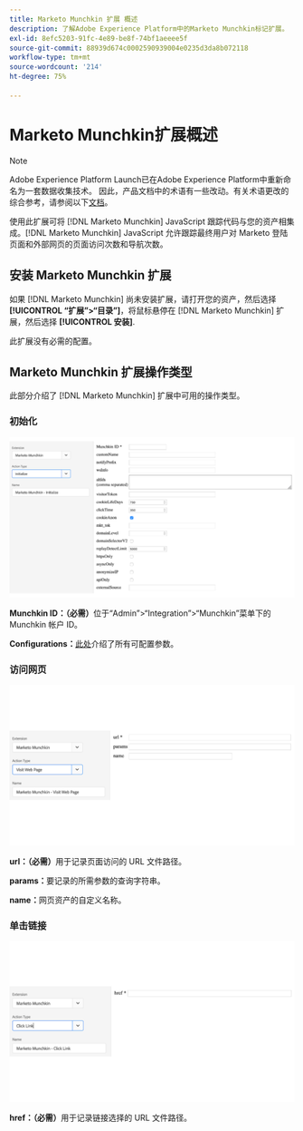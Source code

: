 ```yaml
---
title: Marketo Munchkin 扩展 概述
description: 了解Adobe Experience Platform中的Marketo Munchkin标记扩展。
exl-id: 8efc5203-91fc-4e89-be8f-74bf1aeeee5f
source-git-commit: 88939d674c0002590939004e0235d3da8b072118
workflow-type: tm+mt
source-wordcount: '214'
ht-degree: 75%

---
```


# Marketo Munchkin扩展概述

>[!NOTE]
>
>Adobe Experience Platform Launch已在Adobe Experience Platform中重新命名为一套数据收集技术。 因此，产品文档中的术语有一些改动。有关术语更改的综合参考，请参阅以下[文档](../../../term-updates.md)。

使用此扩展可将 [!DNL Marketo Munchkin] JavaScript 跟踪代码与您的资产相集成。[!DNL Marketo Munchkin] JavaScript 允许跟踪最终用户对 Marketo 登陆页面和外部网页的页面访问次数和导航次数。

## 安装 Marketo Munchkin 扩展

如果 [!DNL Marketo Munchkin] 尚未安装扩展，请打开您的资产，然后选择 **[!UICONTROL “扩展”>“目录”]**，将鼠标悬停在 [!DNL Marketo Munchkin] 扩展，然后选择 **[!UICONTROL 安装]**.

此扩展没有必需的配置。

## Marketo Munchkin 扩展操作类型

此部分介绍了 [!DNL Marketo Munchkin] 扩展中可用的操作类型。

### 初始化

![](../../../images/munchkin-Init.png)

**Munchkin ID：（必需）**&#x200B;位于“Admin”>“Integration”>“Munchkin”菜单下的 Munchkin 帐户 ID。

**Configurations：**[此处](https://developers.marketo.com/javascript-api/lead-tracking/configuration/)介绍了所有可配置参数。

### 访问网页

![](../../../images/munchkin-visit-page.png)

**url：（必需）**&#x200B;用于记录页面访问的 URL 文件路径。

**params：**&#x200B;要记录的所需参数的查询字符串。

**name：**&#x200B;网页资产的自定义名称。

### 单击链接

![](../../../images/munchkin-click-link.png)

**href：（必需）**&#x200B;用于记录链接选择的 URL 文件路径。
